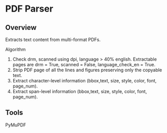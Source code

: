 # PDF Parser
## Overview
Extracts text content from multi-format PDFs.

Algorithm
1. Check drm, scanned using dpi, language > 40% english. Extractable pages are drm = True, scanned = False, language_check_en = True.
2. Strip PDF page of all the lines and figures preserving only the copyable text.
3. Extract character-level information (bbox,text, size, style, color, font, page_num). 
4. Extract span-level information (bbox,text, size, style, color, font, page_num). 
## Tools
PyMuPDF
